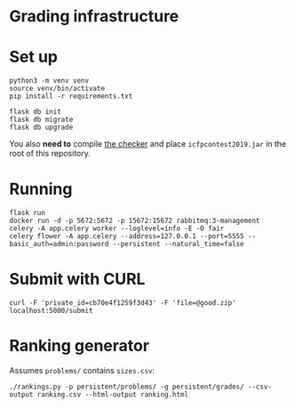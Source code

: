 # Grading infrastructure

# Set up

```
python3 -m venv venv
source venv/bin/activate
pip install -r requirements.txt

flask db init
flask db migrate
flask db upgrade
```

You also **need to** compile [the checker](https://github.com/icfpcontest2019/icfpcontest2019) and place `icfpcontest2019.jar` in the root of this repository.

# Running

```
flask run
docker run -d -p 5672:5672 -p 15672:15672 rabbitmq:3-management
celery -A app.celery worker --loglevel=info -E -O fair
celery flower -A app.celery --address=127.0.0.1 --port=5555 --basic_auth=admin:password --persistent --natural_time=false
```

# Submit with CURL

```
curl -F 'private_id=cb70e4f1259f3d43' -F 'file=@good.zip' localhost:5000/submit
```

# Ranking generator

Assumes `problems/` contains `sizes.csv`:

```
./rankings.py -p persistent/problems/ -g persistent/grades/ --csv-output ranking.csv --html-output ranking.html
```

